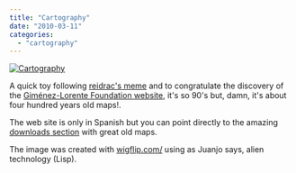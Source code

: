 ```yaml
---
title: "Cartography"
date: "2010-03-11"
categories: 
  - "cartography"
---
```


[![Cartography](images/4424522328_a8df60cc42_o.jpg)](http://www.flickr.com/photos/xurxosanz/4424522328/ "Cartography by XuRxO, on Flickr")

A quick toy following [reidrac's meme](http://rambleon.usebox.net/post/437596709/self-motivator-programming-you-might-not-know) and to congratulate the discovery of the [Giménez-Lorente Foundation website](http://fglorente.org/), it's so 90's but, damn, it's about four hundred years old maps!.

The web site is only in Spanish but you can point directly to the amazing [downloads section](http://fglorente.org/mapas.html) with great old maps.

The image was created with [wigflip.com/](http://wigflip.com/) using as Juanjo says, alien technology (Lisp).
